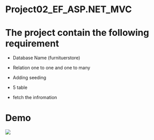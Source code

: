 
# Project02_EF_ASP.NET_MVC

  
  

# The project contain the following requirement

- Database Name (furnituerstore)

- Relation one to one and one to many

- Adding seeding

- 5 table

- fetch the infromation

  

# Demo

<img  src="https://k.top4top.io/p_1980mx2m61.gif"/>